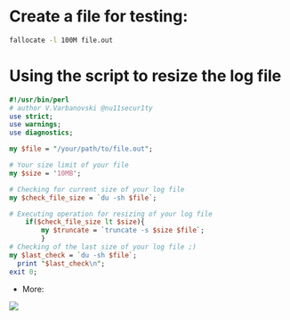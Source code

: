 # Create a file for testing:
```bash
fallocate -l 100M file.out
```

# Using the script to resize the log file
```perl
#!/usr/bin/perl 
# author V.Varbanovski @nu11secur1ty
use strict;
use warnings;
use diagnostics;

my $file = "/your/path/to/file.out";

# Your size limit of your file
my $size = '10MB';

# Checking for current size of your log file
my $check_file_size = `du -sh $file`;

# Executing operation for resizing of your log file
	if($check_file_size lt $size){
		my $truncate = `truncate -s $size $file`;
		}
# Checking of the last size of your log file ;)		
my $last_check = `du -sh $file`;
  print "$last_check\n";
exit 0;
```
- More:

![](https://github.com/nu11secur1ty/Linux_Deployment_Administration_Hacks-Programing/blob/master/PERL/Cleaning_files/operators.jpg)
